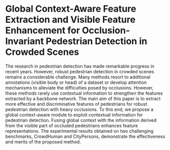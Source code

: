 # Global Context-Aware Feature Extraction and Visible Feature Enhancement for Occlusion-Invariant Pedestrian Detection in Crowded Scenes
The research in pedestrian detection has made remarkable progress in recent years. However, robust pedestrian detection in crowded scenes remains a considerable challenge. Many methods resort to additional annotations (visible body or head) of a dataset or develop attention mechanisms to alleviate the difficulties posed by occlusions. However, these methods rarely use contextual information to strengthen the features extracted by a backbone network. The main aim of this paper is to extract more effective and discriminative features of pedestrians for robust pedestrian detection with heavy occlusions. To this end, we propose a global context-aware module to exploit contextual information for pedestrian detection. Fusing global context with the information derived from the visible part of occluded pedestrians enhances feature representations. The experimental results obtained on two challenging benchmarks, CrowdHuman and CityPersons, demonstrate the effectiveness and merits of the proposed method.
